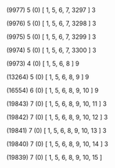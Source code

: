 (9977) 5 (0) [ 1, 5, 6, 7, 3297 ] 3 


(9976) 5 (0) [ 1, 5, 6, 7, 3298 ] 3 


(9975) 5 (0) [ 1, 5, 6, 7, 3299 ] 3 


(9974) 5 (0) [ 1, 5, 6, 7, 3300 ] 3 


(9973) 4 (0) [ 1, 5, 6, 8 ] 9 


(13264) 5 (0) [ 1, 5, 6, 8, 9 ] 9 


(16554) 6 (0) [ 1, 5, 6, 8, 9, 10 ] 9 


(19843) 7 (0) [ 1, 5, 6, 8, 9, 10, 11 ] 3 


(19842) 7 (0) [ 1, 5, 6, 8, 9, 10, 12 ] 3 


(19841) 7 (0) [ 1, 5, 6, 8, 9, 10, 13 ] 3 


(19840) 7 (0) [ 1, 5, 6, 8, 9, 10, 14 ] 3 


(19839) 7 (0) [ 1, 5, 6, 8, 9, 10, 15 ]  

